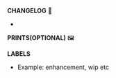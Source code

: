 **CHANGELOG** :memo:

*

**PRINTS(OPTIONAL)** :framed_picture:

**LABELS**

* Example: enhancement, wip etc
